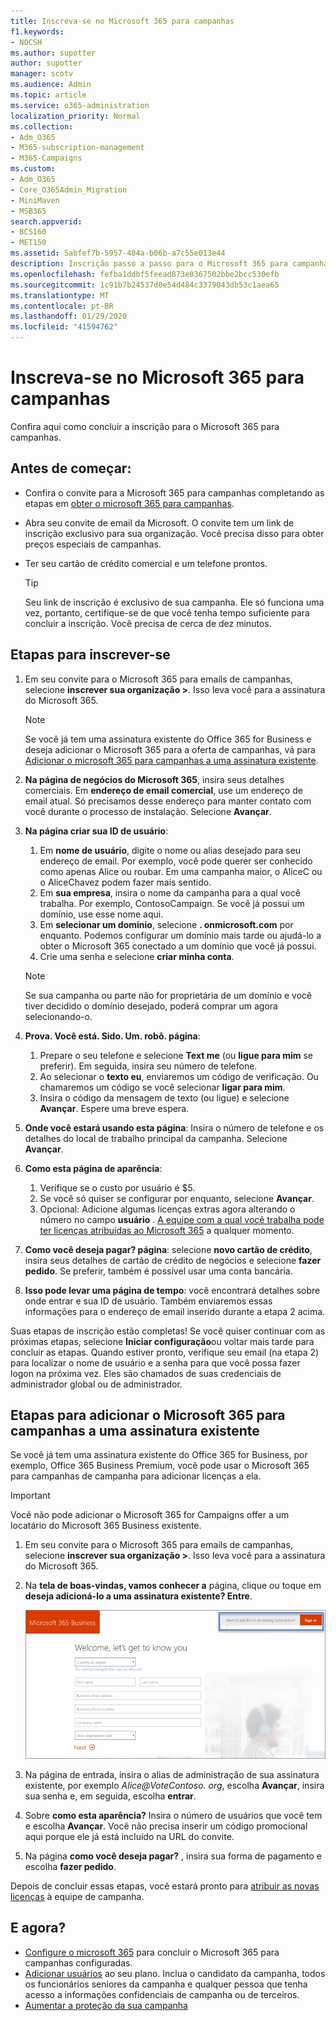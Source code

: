 ```yaml
---
title: Inscreva-se no Microsoft 365 para campanhas
f1.keywords:
- NOCSH
ms.author: supotter
author: supotter
manager: scotv
ms.audience: Admin
ms.topic: article
ms.service: o365-administration
localization_priority: Normal
ms.collection:
- Adm_O365
- M365-subscription-management
- M365-Campaigns
ms.custom:
- Adm_O365
- Core_O365Admin_Migration
- MiniMaven
- MSB365
search.appverid:
- BCS160
- MET150
ms.assetid: 5abfef7b-5957-484a-b06b-a7c55e013e44
description: Inscrição passo a passo para o Microsoft 365 para campanhas. Proteger sua campanha contra ameaças cybersecurity a email, dados e comunicação.
ms.openlocfilehash: fefba1ddbf5feead873e0367502bbe2bcc530efb
ms.sourcegitcommit: 1c91b7b24537d0e54d484c3379043db53c1aea65
ms.translationtype: MT
ms.contentlocale: pt-BR
ms.lasthandoff: 01/29/2020
ms.locfileid: "41594762"
---
```

# <a name="sign-up-for-microsoft-365-for-campaigns"></a>Inscreva-se no Microsoft 365 para campanhas 

Confira aqui como concluir a inscrição para o Microsoft 365 para campanhas.

## <a name="before-you-start"></a>Antes de começar: 
- Confira o convite para a Microsoft 365 para campanhas completando as etapas em [obter o microsoft 365 para campanhas](get-microsoft-365-campaigns.md#get-microsoft-365-for-campaigns). 
- Abra seu convite de email da Microsoft. O convite tem um link de inscrição exclusivo para sua organização. Você precisa disso para obter preços especiais de campanhas.
- Ter seu cartão de crédito comercial e um telefone prontos. 

    > [!TIP]
    > Seu link de inscrição é exclusivo de sua campanha. Ele só funciona uma vez, portanto, certifique-se de que você tenha tempo suficiente para concluir a inscrição. Você precisa de cerca de dez minutos. 

## <a name="steps-to-sign-up"></a>Etapas para inscrever-se

1. Em seu convite para o Microsoft 365 para emails de campanhas, selecione **inscrever sua organização >**. Isso leva você para a assinatura do Microsoft 365.
    > [!NOTE]
    > Se você já tem uma assinatura existente do Office 365 for Business e deseja adicionar o Microsoft 365 para a oferta de campanhas, vá para [Adicionar o microsoft 365 para campanhas a uma assinatura existente](#steps-to-add-microsoft-365-for-campaigns-to-an-existing-subscription).
1. **Na página de negócios do Microsoft 365**, insira seus detalhes comerciais. Em **endereço de email comercial**, use um endereço de email atual. Só precisamos desse endereço para manter contato com você durante o processo de instalação. Selecione **Avançar**.
1. **Na página criar sua ID de usuário**:
    1. Em **nome de usuário**, digite o nome ou alias desejado para seu endereço de email. Por exemplo, você pode querer ser conhecido como apenas Alice ou roubar. Em uma campanha maior, o AliceC ou o AliceChavez podem fazer mais sentido.
    2. Em **sua empresa**, insira o nome da campanha para a qual você trabalha. Por exemplo, ContosoCampaign. Se você já possui um domínio, use esse nome aqui. 
    3. Em **selecionar um domínio**, selecione **. onmicrosoft.com** por enquanto. Podemos configurar um domínio mais tarde ou ajudá-lo a obter o Microsoft 365 conectado a um domínio que você já possui.
    4. Crie uma senha e selecione **criar minha conta**. 
    > [!NOTE]
    > Se sua campanha ou parte não for proprietária de um domínio e você tiver decidido o domínio desejado, poderá comprar um agora selecionando-o.

4. **Prova. Você está. Sido. Um. robô. página**:
    1. Prepare o seu telefone e selecione **Text me** (ou **ligue para mim** se preferir). Em seguida, insira seu número de telefone. 
    2. Ao selecionar o **texto eu**, enviaremos um código de verificação. Ou chamaremos um código se você selecionar **ligar para mim**.
    3. Insira o código da mensagem de texto (ou ligue) e selecione **Avançar**. Espere uma breve espera. 
5. **Onde você estará usando esta página**: Insira o número de telefone e os detalhes do local de trabalho principal da campanha. Selecione **Avançar**.
6. **Como esta página de aparência**:
    1. Verifique se o custo por usuário é $5. 
    2. Se você só quiser se configurar por enquanto, selecione **Avançar**. 
    3. Opcional: Adicione algumas licenças extras agora alterando o número no campo **usuário** . [A equipe com a qual você trabalha pode ter licenças atribuídas ao Microsoft 365](../business/add-users-m365b.md?toc=/microsoft-365/campaigns/toc.json) a qualquer momento.
7. **Como você deseja pagar? página**: selecione **novo cartão de crédito**, insira seus detalhes de cartão de crédito de negócios e selecione **fazer pedido**. Se preferir, também é possível usar uma conta bancária.
8. **Isso pode levar uma página de tempo**: você encontrará detalhes sobre onde entrar e sua ID de usuário. Também enviaremos essas informações para o endereço de email inserido durante a etapa 2 acima.

Suas etapas de inscrição estão completas! Se você quiser continuar com as próximas etapas, selecione **Iniciar configuração**ou voltar mais tarde para concluir as etapas. Quando estiver pronto, verifique seu email (na etapa 2) para localizar o nome de usuário e a senha para que você possa fazer logon na próxima vez. Eles são chamados de suas credenciais de administrador global ou de administrador.

## <a name="steps-to-add-microsoft-365-for-campaigns-to-an-existing-subscription"></a>Etapas para adicionar o Microsoft 365 para campanhas a uma assinatura existente

Se você já tem uma assinatura existente do Office 365 for Business, por exemplo, Office 365 Business Premium, você pode usar o Microsoft 365 para campanhas de campanha para adicionar licenças a ela.
> [!IMPORTANT]
> Você não pode adicionar o Microsoft 365 for Campaigns offer a um locatário do Microsoft 365 Business existente.

1. Em seu convite para o Microsoft 365 para emails de campanhas, selecione **inscrever sua organização >**. Isso leva você para a assinatura do Microsoft 365.
2. Na **tela de boas-vindas, vamos conhecer a** página, clique ou toque em **deseja adicioná-lo a uma assinatura existente? Entre**.
    
    ![Escolha entrar no canto superior direito.](media/addtoexisting.png)
3. Na página de entrada, insira o alias de administração de sua assinatura existente, por exemplo *Alice@VoteContoso<span></span>. org*, escolha **Avançar**, insira sua senha e, em seguida, escolha **entrar**.
4. Sobre **como esta aparência?** Insira o número de usuários que você tem e escolha **Avançar**. Você não precisa inserir um código promocional aqui porque ele já está incluído na URL do convite.
5. Na página **como você deseja pagar?** , insira sua forma de pagamento e escolha **fazer pedido**.

Depois de concluir essas etapas, você estará pronto para [atribuir as novas licenças](https://docs.microsoft.com/office365/admin/subscriptions-and-billing/assign-licenses-to-users?view=o365-worldwide) à equipe de campanha. 


## <a name="whats-next"></a>E agora?
- [Configure o microsoft 365](../business/set-up.md?toc=/microsoft-365/campaigns/toc.json) para concluir o Microsoft 365 para campanhas configuradas. 
- [Adicionar usuários](../business/add-users-m365b.md?toc=/microsoft-365/campaigns/toc.json) ao seu plano. Inclua o candidato da campanha, todos os funcionários seniores da campanha e qualquer pessoa que tenha acesso a informações confidenciais de campanha ou de terceiros.
- [Aumentar a proteção da sua campanha](m365-campaigns-security-overview.md)



